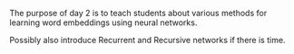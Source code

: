 The purpose of day 2 is to teach students about various methods for learning word embeddings using neural networks.

Possibly also introduce Recurrent and Recursive networks if there is time.

